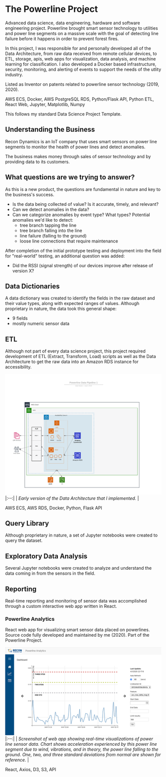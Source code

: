 # The Powerline Project
Advanced data science, data engineering, hardware and software engineering project.  Powerline brought smart sensor technology to utilities and power line segments on a massive scale with the goal of detecting line failure before it happens in order to prevent forest fires.

In this project, I was responsible for and personally developed all of the Data Architecture, from raw data received from remote cellular devices, to ETL, storage, apis, web apps for visualization, data analysis, and machine learning for classification.  I also developed a Docker based infrastructure, security, monitoring, and alerting of events to support the needs of the utlity industry.  

Listed as Inventor on patents related to powerline sensor technology (2019, 2020).

AWS ECS, Docker, AWS PostgreSQL RDS, Python/Flask API, Python ETL, React Web, Jupyter, Matplotlib, Numpy

This follows my standard Data Science Project Template.

## Understanding the Business

Recon Dynamics is an IoT company that uses smart sensors on power line segments to monitor the health of power lines and detect anomalies.

The business makes money through sales of sensor technology and by providing data to its customers.

## What questions are we trying to answer?

As this is a new product, the questions are fundamental in nature and key to the business's success.

- Is the data being collected of value?  Is it accurate, timely, and relevant?
- Can we detect anomalies in the data?
- Can we categorize anomalies by event type?  What types?  Potential anomalies we'd like to detect:
   - tree branch tapping the line
   - tree branch falling into the line
   - line failure (falling to the ground)
   - loose line connections that require maintenance

After completion of the initial prototype testing and deployment into the field for "real-world" testing, an additional question was added:

- Did the RSSI (signal strength) of our devices improve after release of version X?

## Data Dictionaries

A data dictionary was created to identify the fields in the raw dataset and their value types, along with expected ranges of values.  Although proprietary in nature, the data took this general shape:

- 9 fields
- mostly numeric sensor data

## ETL

Although not part of every data science project, this project required development of ETL (Extract, Transform, Load) scripts as well as the Data Architecture to get the raw data into an Amazon RDS instance for accessibility.

![Data Architecture](images/powerline-data-pipeline.png)
|:--:|
| *Early version of the Data Architecture that I implemented.* |

AWS ECS, AWS RDS, Docker, Python, Flask API

## Query Library

Although proprietary in nature, a set of Jupyter notebooks were created to query the dataset.

## Exploratory Data Analysis

Several Jupyter notebooks were created to analyze and understand the data coming in from the sensors in the field.

## Reporting

Real-time reporting and monitoring of sensor data was accomplished through a custom interactive web app written in React.

### Powerline Analytics

React web app for visualizing smart sensor data placed on powerlines.  Source code fully developed and maintained by me (2020).  Part of the Powerline Project.

![Visualization of power line sensor data](images/powerline-analytics.png)
|:--:| 
| *Screenshot of web app showing real-time visualizations of power line sensor data.  Chart shows acceleration experienced by this power line segment due to wind, vibrations, and in theory, the power line falling to the ground.  One, two, and three standard deviations from normal are shown for reference.* |

React, Axios, D3, S3, API




